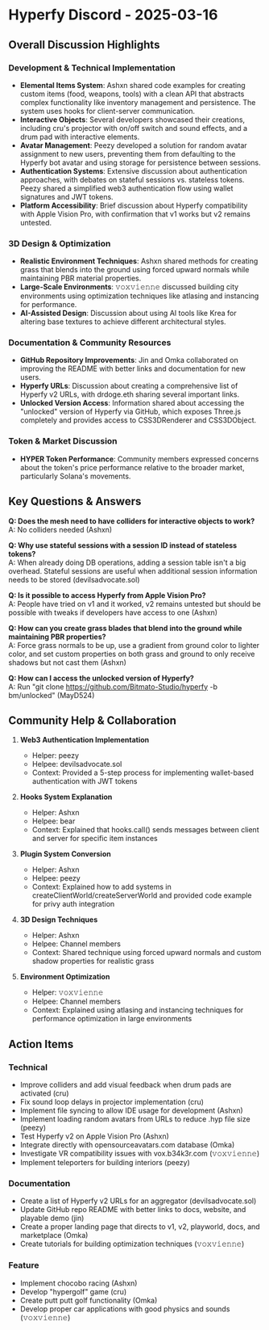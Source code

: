 # Hyperfy Discord - 2025-03-16

## Overall Discussion Highlights

### Development & Technical Implementation
- **Elemental Items System**: Ashxn shared code examples for creating custom items (food, weapons, tools) with a clean API that abstracts complex functionality like inventory management and persistence. The system uses hooks for client-server communication.
- **Interactive Objects**: Several developers showcased their creations, including cru's projector with on/off switch and sound effects, and a drum pad with interactive elements.
- **Avatar Management**: Peezy developed a solution for random avatar assignment to new users, preventing them from defaulting to the Hyperfy bot avatar and using storage for persistence between sessions.
- **Authentication Systems**: Extensive discussion about authentication approaches, with debates on stateful sessions vs. stateless tokens. Peezy shared a simplified web3 authentication flow using wallet signatures and JWT tokens.
- **Platform Accessibility**: Brief discussion about Hyperfy compatibility with Apple Vision Pro, with confirmation that v1 works but v2 remains untested.

### 3D Design & Optimization
- **Realistic Environment Techniques**: Ashxn shared methods for creating grass that blends into the ground using forced upward normals while maintaining PBR material properties.
- **Large-Scale Environments**: 𝚟𝚘𝚡𝚟𝚒𝚎𝚗𝚗𝚎 discussed building city environments using optimization techniques like atlasing and instancing for performance.
- **AI-Assisted Design**: Discussion about using AI tools like Krea for altering base textures to achieve different architectural styles.

### Documentation & Community Resources
- **GitHub Repository Improvements**: Jin and Omka collaborated on improving the README with better links and documentation for new users.
- **Hyperfy URLs**: Discussion about creating a comprehensive list of Hyperfy v2 URLs, with drdoge.eth sharing several important links.
- **Unlocked Version Access**: Information shared about accessing the "unlocked" version of Hyperfy via GitHub, which exposes Three.js completely and provides access to CSS3DRenderer and CSS3DObject.

### Token & Market Discussion
- **HYPER Token Performance**: Community members expressed concerns about the token's price performance relative to the broader market, particularly Solana's movements.

## Key Questions & Answers

**Q: Does the mesh need to have colliders for interactive objects to work?**  
A: No colliders needed (Ashxn)

**Q: Why use stateful sessions with a session ID instead of stateless tokens?**  
A: When already doing DB operations, adding a session table isn't a big overhead. Stateful sessions are useful when additional session information needs to be stored (devilsadvocate.sol)

**Q: Is it possible to access Hyperfy from Apple Vision Pro?**  
A: People have tried on v1 and it worked, v2 remains untested but should be possible with tweaks if developers have access to one (Ashxn)

**Q: How can you create grass blades that blend into the ground while maintaining PBR properties?**  
A: Force grass normals to be up, use a gradient from ground color to lighter color, and set custom properties on both grass and ground to only receive shadows but not cast them (Ashxn)

**Q: How can I access the unlocked version of Hyperfy?**  
A: Run "git clone https://github.com/Bitmato-Studio/hyperfy -b bm/unlocked" (MayD524)

## Community Help & Collaboration

1. **Web3 Authentication Implementation**
   - Helper: peezy
   - Helpee: devilsadvocate.sol
   - Context: Provided a 5-step process for implementing wallet-based authentication with JWT tokens

2. **Hooks System Explanation**
   - Helper: Ashxn
   - Helpee: bear
   - Context: Explained that hooks.call() sends messages between client and server for specific item instances

3. **Plugin System Conversion**
   - Helper: Ashxn
   - Helpee: peezy
   - Context: Explained how to add systems in createClientWorld/createServerWorld and provided code example for privy auth integration

4. **3D Design Techniques**
   - Helper: Ashxn
   - Helpee: Channel members
   - Context: Shared technique using forced upward normals and custom shadow properties for realistic grass

5. **Environment Optimization**
   - Helper: 𝚟𝚘𝚡𝚟𝚒𝚎𝚗𝚗𝚎
   - Helpee: Channel members
   - Context: Explained using atlasing and instancing techniques for performance optimization in large environments

## Action Items

### Technical
- Improve colliders and add visual feedback when drum pads are activated (cru)
- Fix sound loop delays in projector implementation (cru)
- Implement file syncing to allow IDE usage for development (Ashxn)
- Implement loading random avatars from URLs to reduce .hyp file size (peezy)
- Test Hyperfy v2 on Apple Vision Pro (Ashxn)
- Integrate directly with opensourceavatars.com database (Omka)
- Investigate VR compatibility issues with vox.b34k3r.com (𝚟𝚘𝚡𝚟𝚒𝚎𝚗𝚗𝚎)
- Implement teleporters for building interiors (peezy)

### Documentation
- Create a list of Hyperfy v2 URLs for an aggregator (devilsadvocate.sol)
- Update GitHub repo README with better links to docs, website, and playable demo (jin)
- Create a proper landing page that directs to v1, v2, playworld, docs, and marketplace (Omka)
- Create tutorials for building optimization techniques (𝚟𝚘𝚡𝚟𝚒𝚎𝚗𝚗𝚎)

### Feature
- Implement chocobo racing (Ashxn)
- Develop "hypergolf" game (cru)
- Create putt putt golf functionality (Omka)
- Develop proper car applications with good physics and sounds (𝚟𝚘𝚡𝚟𝚒𝚎𝚗𝚗𝚎)